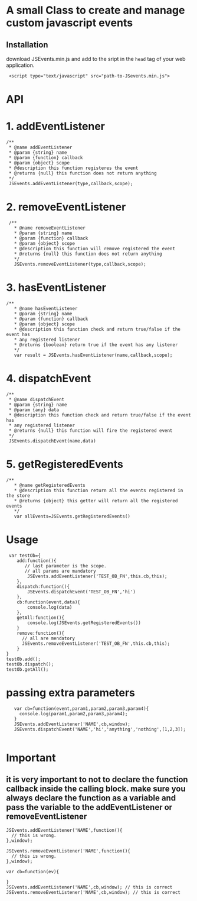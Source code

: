 # A small Class to create and manage custom javascript events

## Installation

download JSEvents.min.js and add to the sript in the ```head```
tag of your web application.

``` <script type="text/javascript" src="path-to-JSevents.min.js">```
# API

# 1. addEventListener
  ```
  /**
   * @name addEventListener
   * @param {string} name
   * @param {function} callback
   * @param {object} scope
   * @description this function registeres the event
   * @returns {null} this function does not return anything
   */
   JSEvents.addEventListener(type,callback,scope);
  ```

# 2. removeEventListener
```
 /**
   * @name removeEventListener
   * @param {string} name
   * @param {function} callback
   * @param {object} scope
   * @description this function will remove registered the event
   * @returns {null} this function does not return anything
   */
   JSEvents.removeEventListener(type,callback,scope);
```
# 3. hasEventListener
```
/**
   * @name hasEventListener
   * @param {string} name
   * @param {function} callback
   * @param {object} scope
   * @description this function check and return true/false if the event has
   * any registered listener
   * @returns {boolean} return true if the event has any listener
   */
   var result = JSEvents.hasEventListener(name,callback,scope);
```
# 4. dispatchEvent
  ```
  /**
   * @name dispatchEvent
   * @param {string} name
   * @param {any} data
   * @description this function check and return true/false if the event has
   * any registered listener
   * @returns {null} this function will fire the registered event
   */
   JSEvents.dispatchEvent(name,data)
  ```
# 5. getRegisteredEvents
```
/**
   * @name getRegisteredEvents
   * @description this function return all the events registered in the store
   * @returns {object} this getter will return all the registered events
   */
   var allEvents=JSEvents.getRegisteredEvents()
```


# Usage

```
 var testOb={
    add:function(){
       // last parameter is the scope.
       // all params are mandatory
        JSEvents.addEventListener('TEST_OB_FN',this.cb,this);
    },
    dispatch:function(){
        JSEvents.dispatchEvent('TEST_OB_FN','hi')
    },
    cb:function(event,data){
        console.log(data)
    },
    getAll:function(){
        console.log(JSEvents.getRegisteredEvents())
    }
    remove:function(){
      // all are mendatory
      JSEvents.removeEventListener('TEST_OB_FN',this.cb,this);
    }
}
testOb.add();
testOb.dispatch();
testOb.getAll();
```

# passing extra parameters

```
   var cb=function(event,param1,param2,param3,param4){
     console.log(param1,param2,param3,param4);
   }
   JSEvents.addEventListener('NAME',cb,window);
   JSEvents.dispatchEvent('NAME','hi','anything','nothing',[1,2,3]);
   
```

# Important

## it is very important to not to declare the function callback inside the calling block. make sure you always declare the function as a variable and pass the variable to the addEventListener or removeEventListener


```
JSEvents.addEventListener('NAME',function(){
  // this is wrong.
},window);

JSEvents.removeEventListener('NAME',function(){
  // this is wrong.
},window);

var cb=function(ev){

}
JSEvents.addEventListener('NAME',cb,window); // this is correct
JSEvents.removeEventListener('NAME',cb,window); // this is correct

```
